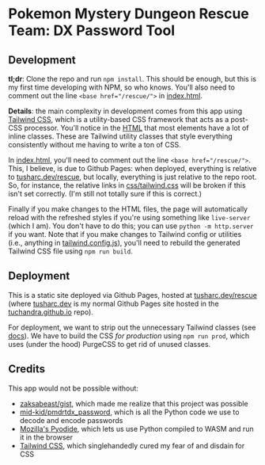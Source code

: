 # Pokemon Mystery Dungeon Rescue Team: DX Password Tool


## Development
**tl;dr**: Clone the repo and run `npm install`. This should be enough, but this is my first time developing with NPM, so who knows. You'll also need to comment out the line `<base href="/rescue/">` in [index.html](https://github.com/tuchandra/rescue/blob/master/index.html).

**Details**: the main complexity in development comes from this app using [Tailwind CSS](https://tailwindcss.com/), which is a utility-based CSS framework that acts as a post-CSS processor. You'll notice in the [HTML](https://github.com/tuchandra/rescue/blob/master/index.html) that most elements have a lot of inline classes. These are Tailwind utility classes that style everything consistently without me having to write a ton of CSS.

In [index.html](https://github.com/tuchandra/rescue/blob/master/index.html), you'll need to comment out the line `<base href="/rescue/">`. This, I believe, is due to Github Pages: when deployed, everything is relative to [tusharc.dev/rescue](https://tusharc.dev/rescue), but locally, everything is just relative to the repo root. So, for instance, the relative links in [css/tailwind.css](https://github.com/tuchandra/rescue/blob/master/css/tailwind.css) will be broken if this isn't set correctly. (I'm still not totally sure if this is correct.)

Finally if you make changes to the HTML files, the page will automatically reload with the refreshed styles if you're using something like `live-server` (which I am). You don't have to do this; you can use `python -m http.server` if you want. Note that if you make changes to Tailwind config or utilities (i.e., anything in [tailwind.config.js](https://github.com/tuchandra/rescue/blob/master/tailwind.config.js)), you'll need to rebuild the generated Tailwind CSS file using `npm run build`.


## Deployment
This is a static site deployed via Github Pages, hosted at [tusharc.dev/rescue](https://tusharc.dev/rescue) (where [tusharc.dev](https://tusharc.dev) is my normal Github Pages site hosted in the [tuchandra.github.io](https://github.com/tuchandra/tuchandra.github.io) repo). 

For deployment, we want to strip out the unnecessary Tailwind classes (see [docs](https://tailwindcss.com/docs/controlling-file-size)). We have to build the CSS *for production* using `npm run prod`, which uses (under the hood) PurgeCSS to get rid of unused classes.


## Credits
This app would not be possible without:
 * [zaksabeast/gist](https://gist.github.com/zaksabeast/fed5730156e26fb3e805e234fcbea60b), which made me realize that this project was possible
 * [mid-kid/pmdrtdx_password](https://github.com/mid-kid/pmdrtdx_passwords), which is all the Python code we use to decode and encode passwords
 * [Mozilla's Pyodide](https://github.com/iodide-project/pyodide), which lets us use Python compiled to WASM and run it in the browser
 * [Tailwind CSS](tailwindcss.com/), which singlehandedly cured my fear of and disdain for CSS
  
